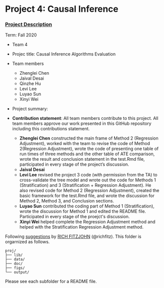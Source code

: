 # Project 4: Causal Inference

### [Project Description](doc/project4_desc.md)

Term: Fall 2020

+ Team 4
+ Projec title: Causal Inference Algorithms Evaluation
+ Team members
	+ Zhenglei Chen
	+ Jaival Desai
	+ Qinzhe Hu
	+ Levi Lee
	+ Luyao Sun
	+ Xinyi Wei
+ Project summary: 


+ **Contribution statement**: All team members contribute to this project. All team members approve our work presented in this GitHub repository including this contributions statement. 
  + **Zhenglei Chen** constructed the main frame of Method 2 (Regression Adjustment), worked with the team to revise the code of Method 2(Regression Adjustment), wrote the code of presenting one table of run times of three methods and the other table of ATE comparison, wrote the result and conclusion statement in the test.Rmd file, participated in every stage of the project’s discussion.
  + **Jaival Desai**
  + **Levi Lee** revised the project 3 code (with permission from the TA) to cross-validate the tree model and wrote out the code for Methods 1 (Stratification) and 3 (Stratification + Regression Adjustment). He also revised code for Method 2 (Regression Adjustment), created the basic framework for the test.Rmd file, and wrote the discussion for Method 2, Method 3, and Conclusion sections.
  + **Luyao Sun** contributed the coding part of Method 1 (Stratification), wrote the discussion for Method 1 and edited the README file. Participated in every stage of the proejct's discussion.
  + **Xinyi Wei** helped complete the Regression Adjustment method and helped with the Stratification Regression Adjustment method.
  

Following [suggestions](http://nicercode.github.io/blog/2013-04-05-projects/) by [RICH FITZJOHN](http://nicercode.github.io/about/#Team) (@richfitz). This folder is orgarnized as follows.

```
proj/
├── lib/
├── data/
├── doc/
├── figs/
└── output/
```

Please see each subfolder for a README file.
